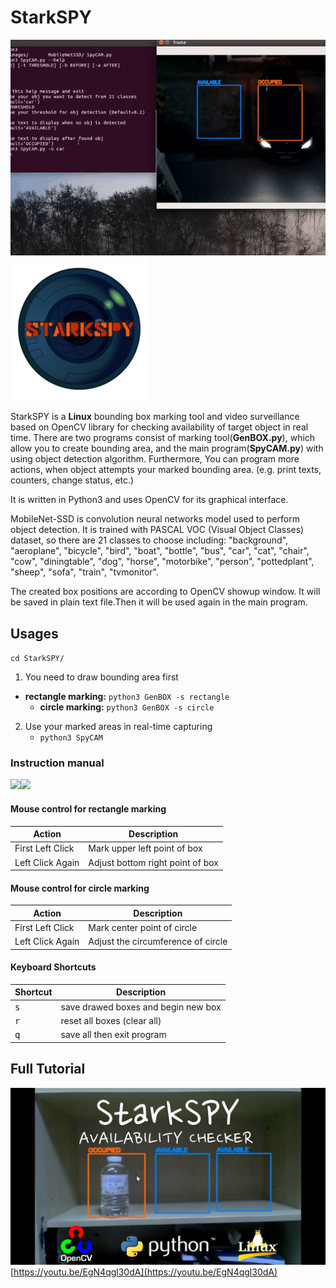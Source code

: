 # StarkSPY
![Parking Application](/images/carpark.gif) <img src="/images/logo.png" width="220"/> 

StarkSPY is a **Linux** bounding box marking tool and video surveillance based on OpenCV library for checking availability of target object in real time.
There are two programs consist of marking tool(**GenBOX.py**), which allow you to create bounding area, and the main program(**SpyCAM.py**) with using object detection algorithm. 
Furthermore, You can program more actions, when object attempts your marked bounding area. (e.g. print texts, counters, change status, etc.)

It is written in Python3 and uses OpenCV for its graphical interface.

MobileNet-SSD is convolution neural networks model used to perform object detection. It is trained with PASCAL VOC (Visual Object Classes) dataset, so there are 21 classes to choose including: 
"background", "aeroplane", "bicycle", "bird", "boat", "bottle", "bus", "car", "cat", "chair", "cow", "diningtable", "dog", "horse", "motorbike", "person", "pottedplant", "sheep", "sofa", "train", "tvmonitor".

The created box positions are according to OpenCV showup window. 
It will be saved in plain text file.Then it will be used again in the main program.

## Usages
`cd StarkSPY/`
1. You need to draw bounding area first
* **rectangle marking:** `python3 GenBOX -s rectangle`
  * **circle marking:** `python3 GenBOX -s circle`
2. Use your marked areas in real-time capturing
    * `python3 SpyCAM`
  

### Instruction manual
<img src="/images/rectangle.gif" width="425"/><img src="/images/circle.gif" width="425"/>
#### Mouse control for rectangle marking
Action | Description | 
--- | --- |
First Left Click | Mark upper left point of box
Left Click Again | Adjust bottom right point of box

#### Mouse control for circle marking
Action | Description | 
--- | --- |
First Left Click | Mark center point of circle
Left Click Again | Adjust the circumference of circle

#### Keyboard Shortcuts
Shortcut | Description | 
--- | --- |
<kbd>s</kbd>| save drawed boxes and begin new box |
<kbd>r</kbd>| reset all boxes (clear all) |
<kbd>q</kbd>| save all then exit program |

## Full Tutorial

[![Tutorial Video](/images/tutorial.png)](https://youtu.be/EgN4qgl30dA)
[https://youtu.be/EgN4qgl30dA](https://youtu.be/EgN4qgl30dA)
